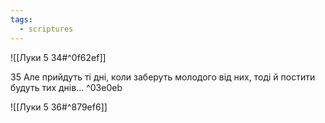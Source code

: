 ```yaml
---
tags:
  - scriptures
---
```


![[Луки 5 34#^0f62ef]]

35 Але прийдуть ті дні, коли заберуть молодого від них, тоді й постити будуть тих днів... ^03e0eb

![[Луки 5 36#^879ef6]]